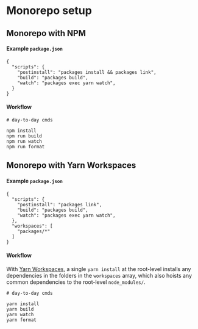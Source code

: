 # Monorepo setup

## Monorepo with NPM

#### Example `package.json`

```
{
  "scripts": {
    "postinstall": "packages install && packages link",
    "build": "packages build",
    "watch": "packages exec yarn watch",
  }
}
```

#### Workflow

```
# day-to-day cmds

npm install
npm run build
npm run watch
npm run format
```

## Monorepo with Yarn Workspaces

#### Example `package.json`

```
{
  "scripts": {
    "postinstall": "packages link",
    "build": "packages build",
    "watch": "packages exec yarn watch",
  },
  "workspaces": [
    "packages/*"
  ]
}
```

#### Workflow

With [Yarn Workspaces](https://yarnpkg.com/lang/en/docs/workspaces/), a single
`yarn install` at the root-level installs any dependencies in the folders in
the `workspaces` array, which also hoists any common dependencies to the
root-level `node_modules/`.

```
# day-to-day cmds

yarn install
yarn build
yarn watch
yarn format
```
